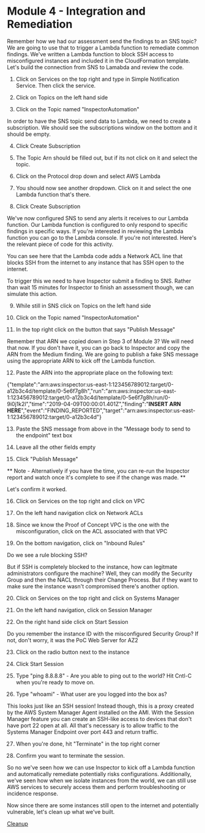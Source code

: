 Module 4 - Integration and Remediation
======================================

Remember how we had our assessment send the findings to an SNS topic? We are going to use that to trigger a Lambda function to remediate common findings. We've written a Lambda function to block SSH access to misconfigured instances and included it in the CloudFormation template. Let's build the connection from SNS to Lamabda and review the code.

1.	Click on Services on the top right and type in Simple Notification Service. Then click the service.

2.	Click on Topics on the left hand side

3.	Click on the Topic named "InspectorAutomation"

In order to have the SNS topic send data to Lambda, we need to create a subscription. We should see the subscriptions window on the bottom and it should be empty.

4.	Click Create Subscription

5.	The Topic Arn should be filled out, but if its not click on it and select the topic.

6.	Click on the Protocol drop down and select AWS Lambda

7.	You should now see another dropdown. Click on it and select the one Lambda function that's there.

8.	Click Create Subscription

We've now configured SNS to send any alerts it receives to our Lambda function. Our Lambda function is configured to only respond to specific findings in specific ways. If you're interested in reviewing the Lambda function you can go to the Lambda console. If you're not interested. Here's the relevant piece of code for this activity.



You can see here that the Lambda code adds a Network ACL line that blocks SSH from the internet to any instance that has SSH open to the internet.

To trigger this we need to have Inspector submit a finding to SNS. Rather than wait 15 minutes for Inspector to finish an assessment though, we can simulate this action.

9.	While still in SNS click on Topics on the left hand side

10.	Click on the Topic named "InspectorAutomation"

11.	In the top right click on the button that says "Publish Message"

Remember that ARN we copied down in Step 3 of Module 3? We will need that now. If you don't have it, you can go back to Inspector and copy the ARN from the Medium finding. We are going to publish a fake SNS message using the appropriate ARN to kick off the Lambda function.

12.	Paste the ARN into the appropriate place on the following text:

{"template":"arn:aws:inspector:us-east-1:123456789012:target/0-a12b3c4d/template/0-5e6f7g8h","run":"arn:aws:inspector:us-east-1:123456789012:target/0-a12b3c4d/template/0-5e6f7g8h/run/0-9i0j1k2l","time":"2019-04-09T00:00:01.401Z","finding":"**INSERT ARN HERE**","event":"FINDING_REPORTED","target":"arn:aws:inspector:us-east-1:123456789012:target/0-a12b3c4d"}

13.	Paste the SNS message from above in the "Message body to send to the endpoint" text box

14.	Leave all the other fields empty

15.	Click "Publish Message"

** Note - Alternatively if you have the time, you can re-run the Inspector report and watch once it's complete to see if the change was made. **

Let's confirm it worked.

16.	Click on Services on the top right and click on VPC

17.	On the left hand navigation click on Network ACLs

18.	Since we know the Proof of Concept VPC is the one with the misconfiguration, click on the ACL associated with that VPC

19.	On the bottom navigation, click on "Inbound Rules"

Do we see a rule blocking SSH?

But if SSH is completely blocked to the instance, how can legitmate administrators configure the machine? Well, they can modify the Security Group and then the NACL through their Change Process. But if they want to make sure the instance wasn't compromised there's another option.

20.	Click on Services on the top right and click on Systems Manager

21.	On the left hand navigation, click on Session Manager

22.	On the right hand side click on Start Session

Do you remember the instance ID with the misconfigured Security Group? If not, don't worry, it was the PoC Web Server for AZ2

23.	Click on the radio button next to the instance

24.	Click Start Session

25.	Type "ping 8.8.8.8" - Are you able to ping out to the world? Hit Cntl-C when you're ready to move on.

26. Type "whoami" - What user are you logged into the box as?

This looks just like an SSH session! Instead though, this is a proxy created by the AWS System Manager Agent installed on the AMI. With the Session Manager feature you can create an SSH-like access to devices that don't have port 22 open at all. All that's necessary is to allow traffic to the Systems Manager Endpoint over port 443 and return traffic.

27.	When you're done, hit "Terminate" in the top right corner

28.	Confirm you want to terminate the session.

So no we've seen how we can use Inspector to kick off a Lambda function and automatically remediate potentially risks configurations. Additionally, we've seen how when we isolate instances from the world, we can still use AWS services to securely access them and perform troubleshooting or incidence response.

Now since there are some instances still open to the internet and potentially vulnerable, let's clean up what we've built.

[Cleanup](05-cleanup.md)